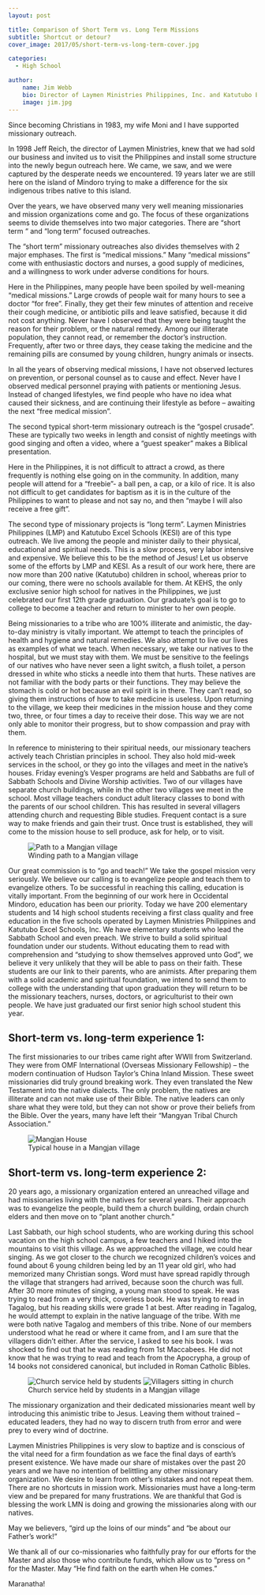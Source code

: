 ```yaml
---
layout: post

title: Comparison of Short Term vs. Long Term Missions
subtitle: Shortcut or detour?
cover_image: 2017/05/short-term-vs-long-term-cover.jpg

categories:
  - High School

author:
    name: Jim Webb
    bio: Director of Laymen Ministries Philippines, Inc. and Katutubo Excel Schools, Inc.
    image: jim.jpg
---
```


Since becoming Christians in 1983, my wife Moni and I have supported missionary outreach.

In 1998 Jeff Reich, the director of Laymen Ministries, knew that we had sold our business and invited us to visit the Philippines and install some structure into the newly begun outreach here. We came, we saw, and we were captured by the desperate needs we encountered. 19 years later we are still here on the island of Mindoro trying to make a difference for the six indigenous tribes native to this island.

Over the years, we have observed many very well meaning missionaries and mission organizations come and go. The focus of these organizations seems to divide themselves into two major categories. There are “short term “ and “long term” focused outreaches.

The “short term” missionary outreaches also divides themselves with 2 major emphases. The first is “medical missions.” Many “medical missions” come with enthusiastic doctors and nurses, a good supply of medicines, and a willingness to work under adverse conditions for hours.

Here in the Philippines, many people have been spoiled by well-meaning “medical missions.” Large crowds of people wait for many hours to see a doctor “for free”. Finally, they get their few minutes of attention and receive their cough medicine, or antibiotic pills and leave satisfied, because it did not cost anything. Never have I observed that they were being taught the reason for their problem, or the natural remedy. Among our illiterate population, they cannot read, or remember the doctor’s instruction. Frequently, after two or three days, they cease taking the medicine and the remaining pills are consumed by young children, hungry animals or insects.

In all the years of observing medical missions, I have not observed lectures on prevention, or personal counsel as to cause and effect. Never have I observed medical personnel praying with patients or mentioning Jesus. Instead of changed lifestyles, we find people who have no idea what caused their sickness, and are continuing their lifestyle as before – awaiting the next “free medical mission”.

The second typical short-term missionary outreach is the “gospel crusade”. These are typically two weeks in length and consist of nightly meetings with good singing and often a video, where a “guest speaker” makes a Biblical presentation.

Here in the Philippines, it is not difficult to attract a crowd, as there frequently is nothing else going on in the community. In addition, many people will attend for a “freebie”- a ball pen, a cap, or a kilo of rice. It is also not difficult to get candidates for baptism as it is in the culture of the Philippines to want to please and not say no, and then “maybe I will also receive a free gift”.

The second type of missionary projects is “long term”.
Laymen Ministries Philippines (LMP) and Katutubo Excel Schools (KESI) are of this type outreach. We live among the people and minister daily to their physical, educational and spiritual needs. This is a slow process, very labor intensive and expensive. We believe this to be the method of Jesus!
Let us observe some of the efforts by LMP and KESI. As a result of our work here, there are now more than 200 native (Katutubo) children in school, whereas prior to our coming, there were no schools available for them. At KEHS, the only exclusive senior high school for natives in the Philippines, we just celebrated our first 12th grade graduation. Our graduate’s goal is to go to college to become a teacher and return to minister to her own people.

Being missionaries to a tribe who are 100% illiterate and animistic, the day-to-day ministry is vitally important. We attempt to teach the principles of health and hygiene and natural remedies. We also attempt to live our lives as examples of what we teach. When necessary, we take our natives to the hospital, but we must stay with them. We must be sensitive to the feelings of our natives who have never seen a light switch, a flush toilet, a person dressed in white who sticks a needle into them that hurts. These natives are not familiar with the body parts or their functions. They may believe the stomach is cold or hot because an evil spirit is in there. They can’t read, so giving them instructions of how to take medicine is useless. Upon returning to the village, we keep their medicines in the mission house and they come two, three, or four times a day to receive their dose. This way we are not only able to monitor their progress, but to show compassion and pray with them.

In reference to ministering to their spiritual needs, our missionary teachers actively teach Christian principles in school. They also hold mid-week services in the school, or they go into the villages and meet in the native’s houses. Friday evening’s Vesper programs are held and Sabbaths are full of Sabbath Schools and Divine Worship activities. Two of our villages have separate church buildings, while in the other two villages we meet in the school. Most village teachers conduct adult literacy classes to bond with the parents of our school children. This has resulted in several villagers attending church and requesting Bible studies. Frequent contact is a sure way to make friends and gain their trust. Once trust is established, they will come to the mission house to sell produce, ask for help, or to visit.

<figure>
    <img alt="Path to a Mangjan village" src="{{site.img_dir}}/2017/05/mangjan-path.jpg">
    <figcaption>Winding path to a Mangjan village</figcaption>
</figure>

Our great commission is to “go and teach!” We take the gospel mission very seriously. We believe our calling is to evangelize people and teach them to evangelize others. To be successful in reaching this calling, education is vitally important. From the beginning of our work here in Occidental Mindoro, education has been our priority. Today we have 200 elementary students and 14 high school students receiving a first class quality and free education in the five schools operated by Laymen Ministries Philippines and Katutubo Excel Schools, Inc. We have elementary students who lead the Sabbath School and even preach. We strive to build a solid spiritual foundation under our students. Without educating them to read with comprehension and “studying to show themselves approved unto God”, we believe it very unlikely that they will be able to pass on their faith. These students are our link to their parents, who are animists. After preparing them with a solid academic and spiritual foundation, we intend to send them to college with the understanding that upon graduation they will return to be the missionary teachers, nurses, doctors, or agriculturist to their own people. We have just graduated our first senior high school student this year.

## Short-term vs. long-term experience 1:

The first missionaries to our tribes came right after WWII from Switzerland. They were from OMF International (Overseas Missionary Fellowship) – the modern continuation of Hudson Taylor’s China Inland Mission. These sweet missionaries did truly ground breaking work. They even translated the New Testament into the native dialects. The only problem, the natives are illiterate and can not make use of their Bible. The native leaders can only share what they were told, but they can not show or prove their beliefs from the Bible. Over the years, many have left their “Mangyan Tribal Church Association.”

<figure>
    <img alt="Mangjan House" src="{{site.img_dir}}/2017/05/mangjan-house.jpg">
    <figcaption>Typical house in a Mangjan village</figcaption>
</figure>

## Short-term vs. long-term experience 2:

20 years ago, a missionary organization entered an unreached village and had missionaries living with the natives for several years. Their approach was to evangelize the people, build them a church building, ordain church elders and then move on to “plant another church.”

Last Sabbath, our high school students, who are working during this school vacation on the high school campus, a few teachers and I hiked into the mountains to visit this village. As we approached the village, we could hear singing. As we got closer to the church we recognized children’s voices and found about 6 young children being led by an 11 year old girl, who had memorized many Christian songs. Word must have spread rapidly through the village that strangers had arrived, because soon the church was full. After 30 more minutes of singing, a young man stood to speak. He was trying to read from a very thick, coverless book. He was trying to read in Tagalog, but his reading skills were grade 1 at best. After reading in Tagalog, he would attempt to explain in the native language of the tribe. With me were both native Tagalog and members of this tribe. None of our members understood what he read or where it came from, and I am sure that the villagers didn’t either. After the service, I asked to see his book. I was shocked to find out that he was reading from 1st Maccabees. He did not know that he was trying to read and teach from the Apocrypha, a group of 14 books not considered canonical, but included in Roman Catholic Bibles.

<figure>
    <div class="o-pack o-pack--tiny">
        <span class="o-pack__item"><img class="u-zoomable" alt="Church service held by students" src="{{site.img_dir}}/2017/05/mangjan-church-2.jpg" /></span>
        <span class="o-pack__item"><img class="u-zoomable" alt="Villagers sitting in church" src="{{site.img_dir}}/2017/05/mangjan-church-1.jpg" /></span>
    </div>
    <figcaption>Church service held by students in a Mangjan village</figcaption>
</figure>

The missionary organization and their dedicated missionaries meant well by introducing this animistic tribe to Jesus. Leaving them without trained – educated leaders, they had no way to discern truth from error and were prey to every wind of doctrine.

Laymen Ministries Philippines is very slow to baptize and is conscious of the vital need for a firm foundation as we face the final days of earth’s present existence. We have made our share of mistakes over the past 20 years and we have no intention of belittling any other missionary organization. We desire to learn from other’s mistakes and not repeat them. There are no shortcuts in mission work. Missionaries must have a long-term view and be prepared for many frustrations. We are thankful that God is blessing the work LMN is doing and growing the missionaries along with our natives.

May we believers, “gird up the loins of our minds” and “be about our Father’s work!”

We thank all of our co-missionaries who faithfully pray for our efforts for the Master and also those who contribute funds, which allow us to “press on “ for the Master. May “He find faith on the earth when He comes.”

Maranatha!

